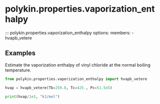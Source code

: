 # polykin.properties.vaporization_enthalpy

::: polykin.properties.vaporization_enthalpy
    options:
        members:
            - hvapb_vetere

## Examples

Estimate the vaporization enthalpy of vinyl chloride at the normal boiling temperature.

```python exec="on" source="console"
from polykin.properties.vaporization_enthalpy import hvapb_vetere

hvap = hvapb_vetere(Tb=259.8, Tc=425., Pc=51.5e5)

print(hvap/1e3, "kJ/mol")
```

